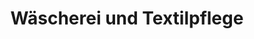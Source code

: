 ---
title: "Wäscherei und Textilpflege"
url: /nuernberg/waescherei-und-textilpflege/
shop: Wäscherei
---